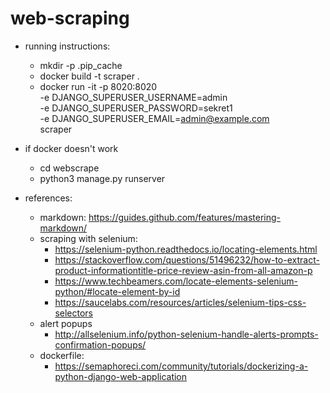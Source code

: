 # web-scraping

* running instructions:
  * mkdir -p .pip_cache
  * docker build -t scraper .
  * docker run -it -p 8020:8020 \
     -e DJANGO_SUPERUSER_USERNAME=admin \
     -e DJANGO_SUPERUSER_PASSWORD=sekret1 \
     -e DJANGO_SUPERUSER_EMAIL=admin@example.com \
     scraper

* if docker doesn't work  
  * cd webscrape
  * python3 manage.py runserver

* references:
  * markdown: https://guides.github.com/features/mastering-markdown/
  * scraping with selenium:
    * https://selenium-python.readthedocs.io/locating-elements.html
    * https://stackoverflow.com/questions/51496232/how-to-extract-product-informationtitle-price-review-asin-from-all-amazon-p
    * https://www.techbeamers.com/locate-elements-selenium-python/#locate-element-by-id
    * https://saucelabs.com/resources/articles/selenium-tips-css-selectors
  * alert popups
    * http://allselenium.info/python-selenium-handle-alerts-prompts-confirmation-popups/
  * dockerfile:
    * https://semaphoreci.com/community/tutorials/dockerizing-a-python-django-web-application
